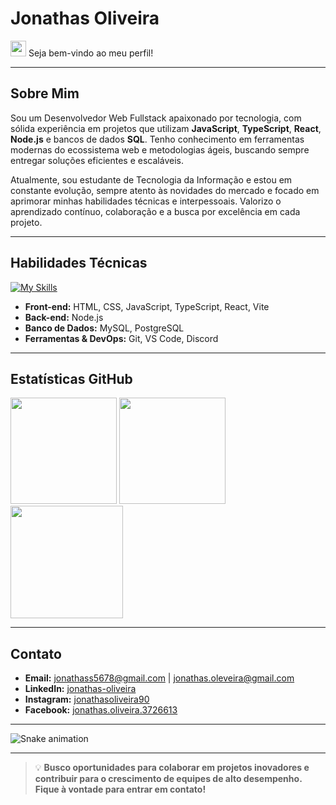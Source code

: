 # Jonathas Oliveira

<img src="assets/Hi.gif" width="25px"> Seja bem-vindo ao meu perfil!

---

## Sobre Mim

Sou um Desenvolvedor Web Fullstack apaixonado por tecnologia, com sólida experiência em projetos que utilizam **JavaScript**, **TypeScript**, **React**, **Node.js** e bancos de dados **SQL**. Tenho conhecimento em ferramentas modernas do ecossistema web e metodologias ágeis, buscando sempre entregar soluções eficientes e escaláveis.

Atualmente, sou estudante de Tecnologia da Informação e estou em constante evolução, sempre atento às novidades do mercado e focado em aprimorar minhas habilidades técnicas e interpessoais. Valorizo o aprendizado contínuo, colaboração e a busca por excelência em cada projeto.

---

## Habilidades Técnicas

[![My Skills](https://skillicons.dev/icons?i=js,ts,react,nodejs,html,css,vite,mysql,postgres,git,vscode)](https://skillicons.dev)

- **Front-end:** HTML, CSS, JavaScript, TypeScript, React, Vite
- **Back-end:** Node.js
- **Banco de Dados:** MySQL, PostgreSQL
- **Ferramentas & DevOps:** Git, VS Code, Discord

---

## Estatísticas GitHub

<div>
  <img height="170em" src="https://github-readme-stats.vercel.app/api?username=jonathasfrontend&show_icons=true&theme=merko&include_all_commits=true&count_private=true"/>
  <img height="170em" src="https://streak-stats.demolab.com/?user=jonathasfrontend&theme=merko"/>
  <img height="180em" src="https://github-readme-stats.vercel.app/api/top-langs/?username=jonathasfrontend&layout=compact&langs_count=7&theme=merko"/>
</div>

---

## Contato

- **Email:** [jonathass5678@gmail.com](mailto:jonathass5678@gmail.com) | [jonathas.oleveira@gmail.com](mailto:jonathas.oleveira@gmail.com)
- **LinkedIn:** [jonathas-oliveira](https://www.linkedin.com/in/jonathas-oliveira) <!-- Inclua seu LinkedIn se possuir -->
- **Instagram:** [jonathasoliveira90](https://www.instagram.com/jonathasoliveira90/)
- **Facebook:** [jonathas.oliveira.3726613](https://www.facebook.com/jonathas.oliveira.3726613/)

---

![Snake animation](https://github.com/jonathasfrontend/jonathasfrontend/blob/output/github-contribution-grid-snake.svg)

---

> 💡 **Busco oportunidades para colaborar em projetos inovadores e contribuir para o crescimento de equipes de alto desempenho. Fique à vontade para entrar em contato!**